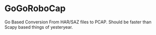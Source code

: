 # GoGoRoboCap
Go Based Conversion From HAR/SAZ files to PCAP. Should be faster than Scapy based things of yesteryear. 
